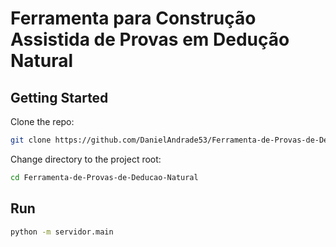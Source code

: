 # Ferramenta para Construção Assistida de Provas em Dedução Natural

<!-- ## Introdução

Dedução Natural é um tipo de sistema formal de prova que permite raciocinar no contexto de hipóteses, coexistindo regras para introdução e eliminação dos conectivos da lógica em estudo. Este formalismo é estudado, por exemplo, na Unidade Curricular (UC) de Lógica da Licenciatura em Ciência da Computação (LCC).

## Objetivo

O objetivo deste projeto é desenvolver uma ferramenta computacional para a construção assistida de provas em Dedução Natural, no contexto das lógicas clássica e intuicionista. Essa ferramenta pode ser um instrumento útil no processo de ensino-aprendizagem de sistemas formais de prova.

## Funcionalidades Principais

- **Modelagem do estado da prova:**  
  Em cada momento, o estado da prova deverá permitir identificar os sub-problemas ou sub-provas que ainda **precisam ser resolvidos**.

- **Representação das provas por termos-lambda:**  
  Utilizando a correspondência Curry-Howard, que relaciona Dedução Natural com linguagens de programação com tipos funcionais, a ferramenta deverá possibilitar a representação das provas através de termos-lambda.
-->

## Getting Started

Clone the repo:

```bash
git clone https://github.com/DanielAndrade53/Ferramenta-de-Provas-de-Deducao-Natural.git
```
Change directory to the project root:

```bash
cd Ferramenta-de-Provas-de-Deducao-Natural
```

## Run

```bash
python -m servidor.main
```
